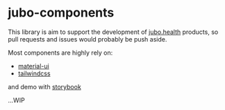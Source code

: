 # jubo-components

This library is aim to support the development of [jubo.health](https://www.jubo-health.com/) products, so pull requests and issues would probably be push aside.

Most components are highly rely on:

- [material-ui](https://mui.com/)
- [tailwindcss](https://tailwindcss.com/)

and demo with [storybook](https://storybook.js.org/)

...WIP
